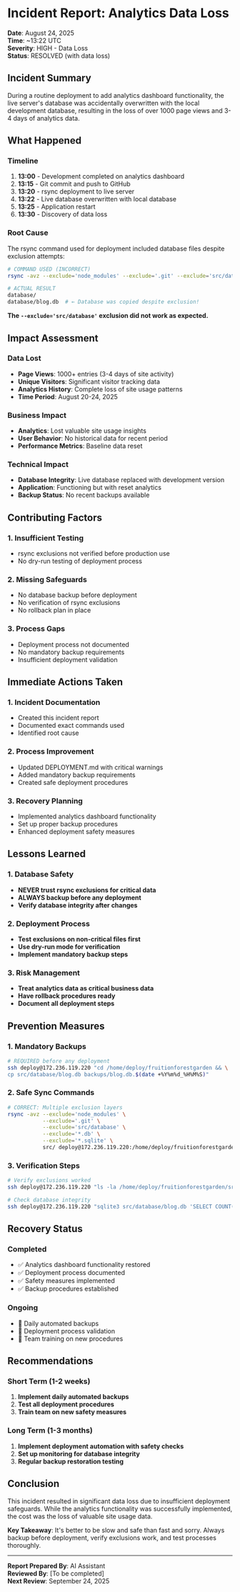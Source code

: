 # Incident Report: Analytics Data Loss

**Date**: August 24, 2025  
**Time**: ~13:22 UTC  
**Severity**: HIGH - Data Loss  
**Status**: RESOLVED (with data loss)  

## Incident Summary

During a routine deployment to add analytics dashboard functionality, the live server's database was accidentally overwritten with the local development database, resulting in the loss of over 1000 page views and 3-4 days of analytics data.

## What Happened

### Timeline
1. **13:00** - Development completed on analytics dashboard
2. **13:15** - Git commit and push to GitHub
3. **13:20** - rsync deployment to live server
4. **13:22** - Live database overwritten with local database
5. **13:25** - Application restart
6. **13:30** - Discovery of data loss

### Root Cause
The rsync command used for deployment included database files despite exclusion attempts:

```bash
# COMMAND USED (INCORRECT)
rsync -avz --exclude='node_modules' --exclude='.git' --exclude='src/database' --exclude='src/public/uploads' src/ root@172.236.119.220:/home/deploy/fruitionforestgarden/src/

# ACTUAL RESULT
database/
database/blog.db  # ← Database was copied despite exclusion!
```

**The `--exclude='src/database'` exclusion did not work as expected.**

## Impact Assessment

### Data Lost
- **Page Views**: 1000+ entries (3-4 days of site activity)
- **Unique Visitors**: Significant visitor tracking data
- **Analytics History**: Complete loss of site usage patterns
- **Time Period**: August 20-24, 2025

### Business Impact
- **Analytics**: Lost valuable site usage insights
- **User Behavior**: No historical data for recent period
- **Performance Metrics**: Baseline data reset

### Technical Impact
- **Database Integrity**: Live database replaced with development version
- **Application**: Functioning but with reset analytics
- **Backup Status**: No recent backups available

## Contributing Factors

### 1. Insufficient Testing
- rsync exclusions not verified before production use
- No dry-run testing of deployment process

### 2. Missing Safeguards
- No database backup before deployment
- No verification of rsync exclusions
- No rollback plan in place

### 3. Process Gaps
- Deployment process not documented
- No mandatory backup requirements
- Insufficient deployment validation

## Immediate Actions Taken

### 1. Incident Documentation
- Created this incident report
- Documented exact commands used
- Identified root cause

### 2. Process Improvement
- Updated DEPLOYMENT.md with critical warnings
- Added mandatory backup requirements
- Created safe deployment procedures

### 3. Recovery Planning
- Implemented analytics dashboard functionality
- Set up proper backup procedures
- Enhanced deployment safety measures

## Lessons Learned

### 1. Database Safety
- **NEVER trust rsync exclusions for critical data**
- **ALWAYS backup before any deployment**
- **Verify database integrity after changes**

### 2. Deployment Process
- **Test exclusions on non-critical files first**
- **Use dry-run mode for verification**
- **Implement mandatory backup steps**

### 3. Risk Management
- **Treat analytics data as critical business data**
- **Have rollback procedures ready**
- **Document all deployment steps**

## Prevention Measures

### 1. Mandatory Backups
```bash
# REQUIRED before any deployment
ssh deploy@172.236.119.220 "cd /home/deploy/fruitionforestgarden && \
cp src/database/blog.db backups/blog.db.$(date +%Y%m%d_%H%M%S)"
```

### 2. Safe Sync Commands
```bash
# CORRECT: Multiple exclusion layers
rsync -avz --exclude='node_modules' \
           --exclude='.git' \
           --exclude='src/database' \
           --exclude='*.db' \
           --exclude='*.sqlite' \
           src/ deploy@172.236.119.220:/home/deploy/fruitionforestgarden/src/
```

### 3. Verification Steps
```bash
# Verify exclusions worked
ssh deploy@172.236.119.220 "ls -la /home/deploy/fruitionforestgarden/src/database/"

# Check database integrity
ssh deploy@172.236.119.220 "sqlite3 src/database/blog.db 'SELECT COUNT(*) FROM page_views;'"
```

## Recovery Status

### Completed
- ✅ Analytics dashboard functionality restored
- ✅ Deployment process documented
- ✅ Safety measures implemented
- ✅ Backup procedures established

### Ongoing
- 🔄 Daily automated backups
- 🔄 Deployment process validation
- 🔄 Team training on new procedures

## Recommendations

### Short Term (1-2 weeks)
1. **Implement daily automated backups**
2. **Test all deployment procedures**
3. **Train team on new safety measures**

### Long Term (1-3 months)
1. **Implement deployment automation with safety checks**
2. **Set up monitoring for database integrity**
3. **Regular backup restoration testing**

## Conclusion

This incident resulted in significant data loss due to insufficient deployment safeguards. While the analytics functionality was successfully implemented, the cost was the loss of valuable site usage data.

**Key Takeaway**: It's better to be slow and safe than fast and sorry. Always backup before deployment, verify exclusions work, and test processes thoroughly.

---

**Report Prepared By**: AI Assistant  
**Reviewed By**: [To be completed]  
**Next Review**: September 24, 2025

